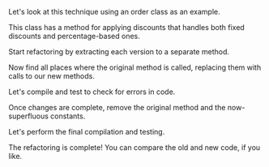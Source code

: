 Let's look at this technique using an order class as an example.

This class has a method for applying discounts that handles both fixed discounts and percentage-based ones.

Start refactoring by extracting each version to a separate method.

Now find all places where the original method is called, replacing them with calls to our new methods.

Let's compile and test to check for errors in code.

Once changes are complete, remove the original method and the now-superfluous constants.

Let's perform the final compilation and testing.

The refactoring is complete! You can compare the old and new code, if you like.